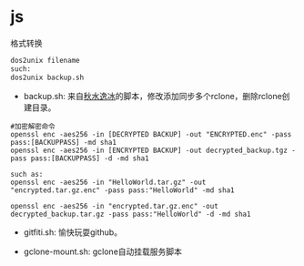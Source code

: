 # js

格式转换

```bash
dos2unix filename
such:
dos2unix backup.sh
```





* backup.sh: 来自[秋水逸冰](https://teddysun.com/469.html)的脚本，修改添加同步多个rclone，删除rclone创建目录。
 ```
 #加密解密命令
 openssl enc -aes256 -in [DECRYPTED BACKUP] -out "ENCRYPTED.enc" -pass pass:[BACKUPPASS] -md sha1
 openssl enc -aes256 -in [ENCRYPTED BACKUP] -out decrypted_backup.tgz -pass pass:[BACKUPPASS] -d -md sha1
 
 such as:
 openssl enc -aes256 -in "HelloWorld.tar.gz" -out "encrypted.tar.gz.enc" -pass pass:"HelloWorld" -md sha1

 openssl enc -aes256 -in "encrypted.tar.gz.enc" -out decrypted_backup.tar.gz -pass pass:"HelloWorld" -d -md sha1
 
 ```

* gitfiti.sh: 愉快玩耍github。

* gclone-mount.sh: gclone自动挂载服务脚本